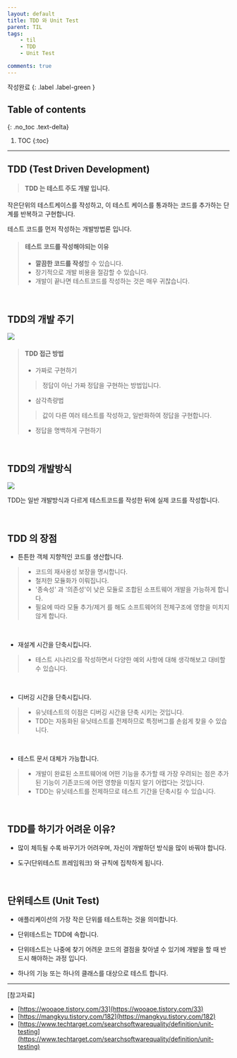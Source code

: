 ```yaml
---
layout: default
title: TDD 와 Unit Test
parent: TIL
tags:
    - til
    - TDD
    - Unit Test

comments: true
---
```


작성완료
{: .label .label-green }

## Table of contents
{: .no_toc .text-delta}

1. TOC
{:toc}

---

## TDD (Test Driven Development)

> #### **TDD** 는 **테스트 주도 개발** 입니다.

작은단위의 테스트케이스를 작성하고, 이 테스트 케이스를 통과하는 코드를 추가하는 단계를 반복하고 구현합니다.

테스트 코드를 먼저 작성하는 개발방법론 입니다.


> #### 테스트 코드를 작성해야되는 이유
> 
> - **깔끔한 코드를 작성**할 수 있습니다.
> - 장기적으로 개발 비용을 절감할 수 있습니다.
> - 개발이 끝나면 테스트코드를 작성하는 것은 매우 귀찮습니다.

<br>

## TDD의 개발 주기

![](https://img1.daumcdn.net/thumb/R1280x0/?scode=mtistory2&fname=https%3A%2F%2Fblog.kakaocdn.net%2Fdn%2FmG0Pb%2FbtqBZMj04hL%2FiFrPHyeudxXYfxkWANylY0%2Fimg.png)


> #### TDD 접근 방법
> - 가짜로 구현하기
>> 정답이 아닌 가짜 정답을 구현하는 방법입니다.
> - 삼각측량법
>> 값이 다른 여러 테스트를 작성하고, 일반화하여 정답을 구현합니다.
> - 정답을 명백하게 구현하기


<br>

## TDD의 개발방식

![](https://img1.daumcdn.net/thumb/R1280x0/?scode=mtistory2&fname=https%3A%2F%2Fblog.kakaocdn.net%2Fdn%2Fn7tzF%2FbtqBYtFtylr%2FPNz12MTxKTiEblbhdCCDKK%2Fimg.png)

TDD는 일반 개발방식과 다르게 테스트코드를 작성한 뒤에 실제 코드를 작성합니다.

<br>

## TDD 의 장점

- 튼튼한 객체 지향적인 코드를 생산합니다.

> - 코드의 재사용성 보장을 명시합니다.
> - 철저한 모듈화가 이뤄집니다.
> - '종속성' 과 '의존성'이 낮은 모듈로 조합된 소프트웨어 개발을 가능하게 합니다.
> - 필요에 따라 모듈 추가/제거 를 해도 소프트웨어의 전체구조에 영향을 미치지 않게 합니다.

<br>

- 재설계 시간을 단축시킵니다.

> - 테스트 시나리오를 작성하면서 다양한 예외 사항에 대해 생각해보고 대비할 수 있습니다.
>

<br>

- 디버깅 시간을 단축시킵니다.

> - 유닛테스트의 이점은 디버깅 시간을 단축 시키는 것입니다.
> - TDD는 자동화된 유닛테스트를 전제하므로 특정버그를 손쉽게 찾을 수 있습니다.

<br>

- 테스트 문서 대체가 가능합니다.

> - 개발이 완료된 소프트웨어에 어떤 기능을 추가할 때 가장 우려되는 점은 추가된 기능이 기존코드에 어떤 영향을 미칠지 알기 어렵다는 것입니다.
> - TDD는 유닛테스트를 전제하므로 테스트 기간을 단축시킬 수 있습니다.

<br>

## TDD를 하기가 어려운 이유?

- 많이 체득될 수록 바꾸기가 어려우며, 자신이 개발하던 방식을 많이 바꿔야 합니다.

- 도구(단위테스트 프레임워크) 와 규칙에 집착하게 됩니다.

<br>

## 단위테스트 (Unit Test)

- 애플리케이션의 가장 작은 단위를 테스트하는 것을 의미합니다.
- 단위테스트는 TDD에 속합니다.
  
- 단위테스트는 나중에 찾기 어려운 코드의 결점을 찾아낼 수 있기에 개발을 할 때 반드시 해야하는 과정 입니다.

- 하나의 기능 또는 하나의 클래스를 대상으로 테스트 합니다.



---

[참고자료]

- [https://wooaoe.tistory.com/33](https://wooaoe.tistory.com/33)
- [https://mangkyu.tistory.com/182](https://mangkyu.tistory.com/182)
- [https://www.techtarget.com/searchsoftwarequality/definition/unit-testing](https://www.techtarget.com/searchsoftwarequality/definition/unit-testing)

